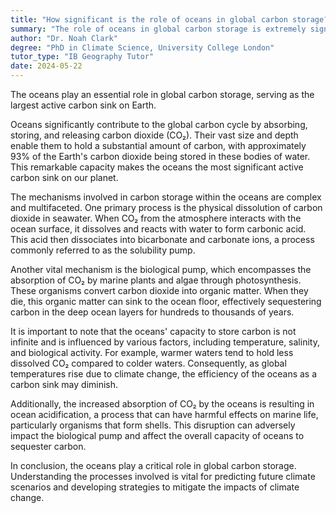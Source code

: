 ```yaml
---
title: "How significant is the role of oceans in global carbon storage?"
summary: "The role of oceans in global carbon storage is extremely significant, acting as the largest active carbon sink on Earth."
author: "Dr. Noah Clark"
degree: "PhD in Climate Science, University College London"
tutor_type: "IB Geography Tutor"
date: 2024-05-22
---
```


The oceans play an essential role in global carbon storage, serving as the largest active carbon sink on Earth.

Oceans significantly contribute to the global carbon cycle by absorbing, storing, and releasing carbon dioxide (CO₂). Their vast size and depth enable them to hold a substantial amount of carbon, with approximately $93\%$ of the Earth's carbon dioxide being stored in these bodies of water. This remarkable capacity makes the oceans the most significant active carbon sink on our planet.

The mechanisms involved in carbon storage within the oceans are complex and multifaceted. One primary process is the physical dissolution of carbon dioxide in seawater. When CO₂ from the atmosphere interacts with the ocean surface, it dissolves and reacts with water to form carbonic acid. This acid then dissociates into bicarbonate and carbonate ions, a process commonly referred to as the solubility pump.

Another vital mechanism is the biological pump, which encompasses the absorption of CO₂ by marine plants and algae through photosynthesis. These organisms convert carbon dioxide into organic matter. When they die, this organic matter can sink to the ocean floor, effectively sequestering carbon in the deep ocean layers for hundreds to thousands of years.

It is important to note that the oceans' capacity to store carbon is not infinite and is influenced by various factors, including temperature, salinity, and biological activity. For example, warmer waters tend to hold less dissolved CO₂ compared to colder waters. Consequently, as global temperatures rise due to climate change, the efficiency of the oceans as a carbon sink may diminish.

Additionally, the increased absorption of CO₂ by the oceans is resulting in ocean acidification, a process that can have harmful effects on marine life, particularly organisms that form shells. This disruption can adversely impact the biological pump and affect the overall capacity of oceans to sequester carbon.

In conclusion, the oceans play a critical role in global carbon storage. Understanding the processes involved is vital for predicting future climate scenarios and developing strategies to mitigate the impacts of climate change.
    